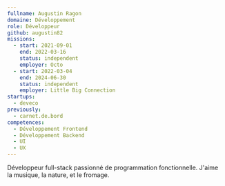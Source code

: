 ```yaml
---
fullname: Augustin Ragon
domaine: Développement
role: Développeur
github: augustin82
missions:
  - start: 2021-09-01
    end: 2022-03-16
    status: independent
    employer: Octo
  - start: 2022-03-04
    end: 2024-06-30
    status: independent
    employer: Little Big Connection
startups:
  - deveco
previously:
  - carnet.de.bord
competences:
  - Développement Frontend
  - Développement Backend
  - UI
  - UX
---
```

Développeur full-stack passionné de programmation fonctionnelle. J'aime la musique, la nature, et le fromage.
